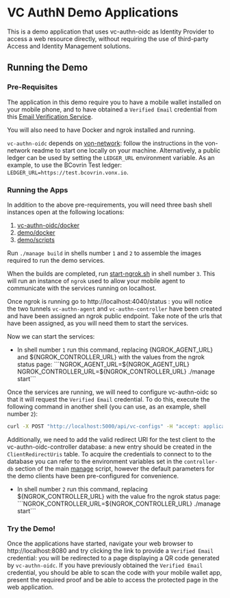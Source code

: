 # VC AuthN Demo Applications

This is a demo application that uses vc-authn-oidc as Identity Provider to access a web resource directly, without requiring the use of third-party Access and Identity Management solutions.

## Running the Demo

### Pre-Requisites

The application in this demo require you to have a mobile wallet installed on your mobile phone, and to have obtained a `Verified Email` credential from this [Email Verification Service](https://email-verification.vonx.io).

You will also need to have Docker and ngrok installed and running.

`vc-authn-oidc` depends on [von-network](https://github.com/bcgov/von-network): follow the instructions in the von-network readme to start one locally on your machine. Alternatively, a public ledger can be used by setting the `LEDGER_URL` environment variable. As an example, to use the BCovrin Test ledger: `LEDGER_URL=https://test.bcovrin.vonx.io`.

### Running the Apps

In addition to the above pre-requirements, you will need three bash shell instances open at the following locations:

1. [vc-authn-oidc/docker](../docker)
2. [demo/docker](./docker)
3. [demo/scripts](./scripts)

Run `./manage build` in shells number `1` and `2` to assemble the images required to run the demo services.

When the builds are completed, run [start-ngrok.sh](./scripts/start-ngrok.sh) in shell number `3`. This will run an instance of `ngrok` used to allow your mobile agent to communicate with the services running on localhost.

Once ngrok is running go to http://localhost:4040/status : you will notice the two tunnels `vc-authn-agent` and `vc-authn-controller` have been created and have been assigned an ngrok public endpoint. Take note of the urls that have been assigned, as you will need them to start the services.

Now we can start the services:

- In shell number `1` run this command, replacing {NGROK_AGENT_URL} and ${NGROK_CONTROLLER_URL} with the values from the ngrok status page:
```NGROK_AGENT_URL=${NGROK_AGENT_URL} NGROK_CONTROLLER_URL=${NGROK_CONTROLLER_URL} ./manage start```

Once the services are running, we will need to configure vc-authn-oidc so that it will request the `Verified Email` credential. To do this, execute the following command in another shell (you can use, as an example, shell number `2`):

```bash
curl -X POST "http://localhost:5000/api/vc-configs" -H "accept: application/json" -H "X-Api-Key: controller-api-key" -H "Content-Type: application/json-patch+json" -d "{\"id\": \"verified-email\",\"subject_identifier\": \"email\", \"configuration\": { \"name\": \"verified-email\", \"version\": \"1.0\", \"requested_attributes\": [ { \"name\": \"email\", \"restrictions\": [ { \"schema_name\": \"verified-email\", \"issuer_did\": \"MTYqmTBoLT7KLP5RNfgK3b\" } ] } ], \"requested_predicates\": [] }}"
```

Additionally, we need to add the valid redirect URI for the test client to the vc-authn-oidc-controller database: a new entry should be created in the `ClientRedirectUris` table. To acquire the credentials to connect to to the database you can refer to the environment variables set in the `controller-db` section of the main [manage](../docker/manage) script, however the default parameters for the demo clients have been pre-configured for convenience.

- In shell number `2` run this command, replacing ${NGROK_CONTROLLER_URL} with the value fro the ngrok status page:  ```NGROK_CONTROLLER_URL=${NGROK_CONTROLLER_URL} ./manage start```

### Try the Demo!

Once the applications have started, navigate your web browser to http://localhost:8080 and try clicking the link to provide a `Verified Email` credential: you will be redirected to a page displaying a QR code generated by `vc-authn-oidc`. If you have previously obtained the `Verified Email` credential, you should be able to scan the code with your mobile wallet app, present the required proof and be able to access the protected page in the web application.
